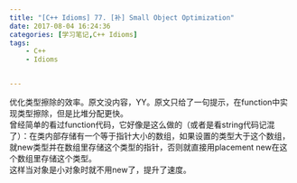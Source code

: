 ```yaml
---
title: "[C++ Idioms] 77. [补] Small Object Optimization"
date: 2017-08-04 16:24:36
categories: [学习笔记,C++ Idioms]
tags:
    - C++
    - Idioms


---
```

优化类型擦除的效率。<!--more-->原文没内容，YY。原文只给了一句提示，在function中实现类型擦除，但是比堆分配更快。  
曾经简单的看过function代码，它好像是这么做的（或者是看string代码记混了）：在类内部存储有一个等于指针大小的数组，如果设置的类型大于这个数组，就new类型并在数组里存储这个类型的指针，否则就直接用placement new在这个数组里存储这个类型。  
这样当对象是小对象时就不用new了，提升了速度。